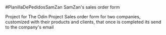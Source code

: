 #PlanillaDePedidosSamZan
SamZan's sales order form

Project for The Odin Project
Sales order form for two companies, customized with their products and clients, that once is completed its send to the company's email
